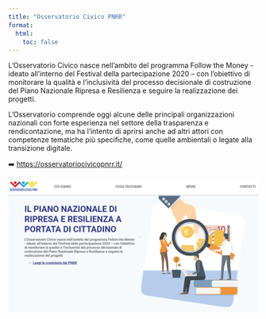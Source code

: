 ```yaml
---
title: "Osservatorio Civico PNRR"
format:
  html:
    toc: false
---
```


L’Osservatorio Civico nasce nell’ambito del programma Follow the Money - ideato all’interno del Festival della partecipazione 2020 – con l’obiettivo di monitorare la qualità e l’inclusività del processo decisionale di costruzione del Piano Nazionale Ripresa e Resilienza e seguire la realizzazione dei progetti.

L’Osservatorio comprende oggi alcune delle principali organizzazioni nazionali con forte esperienza nel settore della trasparenza e rendicontazione, ma ha l’intento di aprirsi anche ad altri attori con competenze tematiche più specifiche, come quelle ambientali o legate alla transizione digitale.

➡️ <https://osservatoriocivicopnrr.it/>

[![](images/osservatorio.png "Osservatorio Civico PNRR")](https://osservatoriocivicopnrr.it/)

